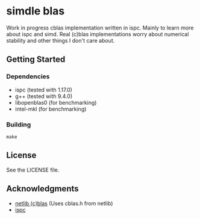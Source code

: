 # simdle blas

Work in progress cblas implementation written in ispc. Mainly to learn
more about ispc and simd. Real (c)blas implementations worry about
numerical stability and other things I don't care about.

## Getting Started

### Dependencies

* ispc (tested with 1.17.0)
* g++ (tested with 9.4.0)
* libopenblas0 (for benchmarking)
* intel-mkl (for benchmarking) 

### Building

```
make
```

## License

See the LICENSE file.

## Acknowledgments

* [netlib (c)blas](https://www.netlib.org/blas/index.html) (Uses cblas.h from netlib)
* [ispc](https://ispc.github.io/)
